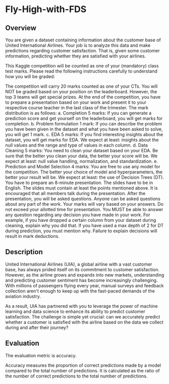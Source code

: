 # Fly-High-with-FDS

## Overview
You are given a dataset containing information about the customer base of United International Airlines. Your job is to analyze this data and make predictions regarding customer satisfaction. That is, given some customer information, predicting whether they are satisfied with your airlines.

This Kaggle competition will be counted as one of your (mandatory) class test marks. Please read the following instructions carefully to understand how you will be graded:

The competition will carry 20 marks counted as one of your CTs.
You will NOT be graded based on your position on the leaderboard. However, the top 3 teams will get special prizes.
At the end of the competition, you have to prepare a presentation based on your work and present it to your respective course teacher in the last class of the trimester.
The mark distribution is as follows:
a. Completion 5 marks: If you can generate a prediction score and get yourself on the leaderboard, you will get marks for completion.
b. Problem formulation 1 mark: If you can describe the problem you have been given in the dataset and what you have been asked to solve, you will get 1 mark.
c. EDA 5 marks: If you find interesting insights about the dataset, you will get marks for EDA. We expect at least: insights about the null values and the range and type of values in each column.
d. Data Cleaning 5 marks: You need to clean your dataset based on your EDA. Be sure that the better you clean your data, the better your score will be. We expect at least: null value handling, normalization, and standardization.
e. Prediction and Model Selection 4 marks: You are free to use any model for the competition. The better your choice of model and hyperparameters, the better your result will be. We expect at least: the use of Decision Trees (DT).
You have to prepare an 8-minute presentation. The slides have to be in English. The slides must contain at least the points mentioned above. It is encouraged that all members talk during the presentation. After the presentation, you will be asked questions. Anyone can be asked questions about any part of the work. Your marks will vary based on your answers. Do not exceed your allotted time for presentation.
You MUST be able to answer any question regarding any decision you have made in your work. For example, if you have dropped a certain column from your dataset during cleaning, explain why you did that. If you have used a max depth of 2 for DT during prediction, you must mention why. Failure to explain decisions will result in mark deductions.

## Description
United International Airlines (UIA), a global airline with a vast customer base, has always prided itself on its commitment to customer satisfaction. However, as the airline grows and expands into new markets, understanding and predicting customer sentiment has become increasingly challenging. With millions of passengers flying every year, manual surveys and feedback collection aren't enough to keep up with the fast-paced demands of the aviation industry.

As a result, UIA has partnered with you to leverage the power of machine learning and data science to enhance its ability to predict customer satisfaction. The challenge is simple yet crucial: can we accurately predict whether a customer is satisfied with the airline based on the data we collect during and after their journey?

## Evaluation
The evaluation metric is accuracy.

Accuracy measures the proportion of correct predictions made by a model compared to the total number of predictions. It is calculated as the ratio of the number of correct predictions to the total number of predictions.
